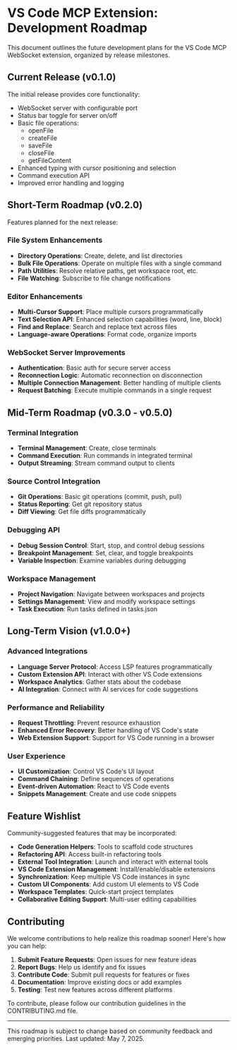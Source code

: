 # VS Code MCP Extension: Development Roadmap

This document outlines the future development plans for the VS Code MCP WebSocket extension, organized by release milestones.

## Current Release (v0.1.0)

The initial release provides core functionality:

- WebSocket server with configurable port
- Status bar toggle for server on/off
- Basic file operations:
  - openFile
  - createFile
  - saveFile
  - closeFile
  - getFileContent
- Enhanced typing with cursor positioning and selection
- Command execution API
- Improved error handling and logging

## Short-Term Roadmap (v0.2.0)

Features planned for the next release:

### File System Enhancements
- **Directory Operations**: Create, delete, and list directories
- **Bulk File Operations**: Operate on multiple files with a single command
- **Path Utilities**: Resolve relative paths, get workspace root, etc.
- **File Watching**: Subscribe to file change notifications

### Editor Enhancements
- **Multi-Cursor Support**: Place multiple cursors programmatically
- **Text Selection API**: Enhanced selection capabilities (word, line, block)
- **Find and Replace**: Search and replace text across files
- **Language-aware Operations**: Format code, organize imports

### WebSocket Server Improvements
- **Authentication**: Basic auth for secure server access
- **Reconnection Logic**: Automatic reconnection on disconnection
- **Multiple Connection Management**: Better handling of multiple clients
- **Request Batching**: Execute multiple commands in a single request

## Mid-Term Roadmap (v0.3.0 - v0.5.0)

### Terminal Integration
- **Terminal Management**: Create, close terminals
- **Command Execution**: Run commands in integrated terminal
- **Output Streaming**: Stream command output to clients

### Source Control Integration
- **Git Operations**: Basic git operations (commit, push, pull)
- **Status Reporting**: Get git repository status
- **Diff Viewing**: Get file diffs programmatically

### Debugging API
- **Debug Session Control**: Start, stop, and control debug sessions
- **Breakpoint Management**: Set, clear, and toggle breakpoints
- **Variable Inspection**: Examine variables during debugging

### Workspace Management
- **Project Navigation**: Navigate between workspaces and projects
- **Settings Management**: View and modify workspace settings
- **Task Execution**: Run tasks defined in tasks.json

## Long-Term Vision (v1.0.0+)

### Advanced Integrations
- **Language Server Protocol**: Access LSP features programmatically
- **Custom Extension API**: Interact with other VS Code extensions
- **Workspace Analytics**: Gather stats about the codebase
- **AI Integration**: Connect with AI services for code suggestions

### Performance and Reliability
- **Request Throttling**: Prevent resource exhaustion
- **Enhanced Error Recovery**: Better handling of VS Code's state
- **Web Extension Support**: Support for VS Code running in a browser

### User Experience
- **UI Customization**: Control VS Code's UI layout
- **Command Chaining**: Define sequences of operations
- **Event-driven Automation**: React to VS Code events
- **Snippets Management**: Create and use code snippets

## Feature Wishlist

Community-suggested features that may be incorporated:

- **Code Generation Helpers**: Tools to scaffold code structures
- **Refactoring API**: Access built-in refactoring tools
- **External Tool Integration**: Launch and interact with external tools
- **VS Code Extension Management**: Install/enable/disable extensions
- **Synchronization**: Keep multiple VS Code instances in sync
- **Custom UI Components**: Add custom UI elements to VS Code
- **Workspace Templates**: Quick-start project templates
- **Collaborative Editing Support**: Multi-user editing capabilities

## Contributing

We welcome contributions to help realize this roadmap sooner! Here's how you can help:

1. **Submit Feature Requests**: Open issues for new feature ideas
2. **Report Bugs**: Help us identify and fix issues
3. **Contribute Code**: Submit pull requests for features or fixes
4. **Documentation**: Improve existing docs or add examples
5. **Testing**: Test new features across different platforms

To contribute, please follow our contribution guidelines in the CONTRIBUTING.md file.

---

This roadmap is subject to change based on community feedback and emerging priorities. Last updated: May 7, 2025.